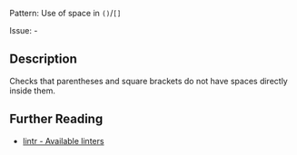 Pattern: Use of space in `()`/`[]`

Issue: -

## Description

Checks that parentheses and square brackets do not have spaces directly inside them.

## Further Reading

* [lintr - Available linters](https://github.com/jimhester/lintr#available-linters)
